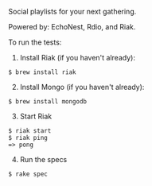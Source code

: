 Social playlists for your next gathering.

Powered by: EchoNest, Rdio, and Riak.

To run the tests:

1. Install Riak (if you haven't already):
```
$ brew install riak
```

2. Install Mongo (if you haven't already):
```
$ brew install mongodb
```

3. Start Riak
```
$ riak start
$ riak ping
=> pong
```

4. Run the specs
```
$ rake spec
```